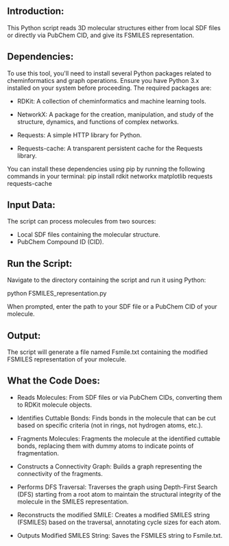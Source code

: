 Introduction:
-

This Python script reads 3D molecular structures either from local SDF files or directly via PubChem CID, and give its FSMILES representation.



Dependencies:
-
To use this tool, you'll need to install several Python packages related to cheminformatics and graph operations. 
Ensure you have Python 3.x installed on your system before proceeding. The required packages are:

  - RDKit: A collection of cheminformatics and machine learning tools.

  - NetworkX: A package for the creation, manipulation, and study of the structure, dynamics, and functions of complex networks.

  - Requests: A simple HTTP library for Python.

  - Requests-cache: A transparent persistent cache for the Requests library.

You can install these dependencies using pip  by running the following commands in your terminal:
  pip install rdkit networkx matplotlib requests requests-cache
 


Input Data:
-
The script can process molecules from two sources:

  - Local SDF files containing the molecular structure.
  - PubChem Compound ID (CID).

Run the Script: 
-
Navigate to the directory containing the script and run it using Python:

  python FSMILES_representation.py

When prompted, enter the path to your SDF file or a PubChem CID of your molecule.



Output:
-
The script will generate a file named Fsmile.txt containing the modified FSMILES representation of your molecule.


What the Code Does:
-

- Reads Molecules: From SDF files or via PubChem CIDs, converting them to RDKit molecule objects.

- Identifies Cuttable Bonds: Finds bonds in the molecule that can be cut based on specific criteria (not in rings, not hydrogen atoms, etc.).

- Fragments Molecules: Fragments the molecule at the identified cuttable bonds, replacing them with dummy atoms to indicate points of fragmentation.
- Constructs a Connectivity Graph: Builds a graph representing the connectivity of the fragments.
- Performs DFS Traversal: Traverses the graph using Depth-First Search (DFS) starting from a root atom to maintain the structural integrity of the molecule in the SMILES representation.
- Reconstructs the modified SMILE: Creates a modified SMILES string (FSMILES) based on the traversal, annotating cycle sizes for each atom.
- Outputs Modified SMILES String: Saves the  FSMILES string to Fsmile.txt.


